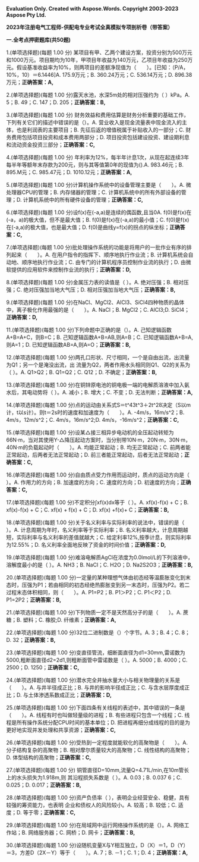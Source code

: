 ﻿**Evaluation Only. Created with Aspose.Words. Copyright 2003-2023 Aspose Pty Ltd.**

**2023年注册电气工程师-供配电专业考试全真模拟专项剖析卷（带答案）**

**一.全考点押密题库(共50题)**

1\.(单项选择题)(每题 1.00 分)
某项目有甲、乙两个建设方案，投资分别为500万元和1000万元。项目期均为10年，甲项目年收益为140万元，乙项目年收益为250万元。假设基准收益率为10%，则两项目的差额净现值为（　　）。[已知：（P/A，10%，10）＝6.1446]A. 175.9万元；B. 360.24万元；C. 536.14万元；D. 896.38万元；**正确答案：A,**

2\.(单项选择题)(每题 1.00 分)露天水池，水深5m处的相对压强约为（ ）kPa。A. 5；B. 49；C. 147；D. 205；**正确答案：B,**

3\.(单项选择题)(每题 1.00 分) 财务效益和费用估算是财务分析重要的基础工作，下列有关它们的描述中错误的是（）。A. 营业收入是现金流量表中现金流入的主体，也是利润表的主要项目；B. 先征后返的增值税属于补贴收入的一部分；C. 财务费用包括项目投资和成本费用两部分；D. 项目投资包括建设投资、建设期利息和流动资金投资三部分；**正确答案：C,**

4\.(单项选择题)(每题 1.00 分) 年利率为12%，每半年计息1次，从现在起连续3年每半年等额年末存款为200元，则与其等值第0年的现值为().A. 983.46元；B. 895.M元；C. 985.47元；D. 1010.12元；**正确答案：A,**

5\.(单项选择题)(每题 1.00 分)计算机操作系统中的设备管理主要是（　　）。A. 微处理器CPU的管理；B. 内存储器的管理；C. 计算机系统中的所有外部设备的管理；D. 计算机系统中的所有硬件设备的管理；**正确答案：C,**

6\.(单项选择题)(每题 1.00 分)设f(x)在(-a,a)是连续的偶函数,且当0A. f(0)是f(x)在(-a，a)的极大值，但不是最大值；B. f(0)是f(x)在(-a,a)的最小值；C. f(0)是f(x)在(-a,a)的极大值，也是最大值；D. f(0)是曲线y=f(x)的拐点的纵坐标；**正确答案：C,**

7\.(单项选择题)(每题 1.00 分)批处理操作系统的功能是将用户的一批作业有序的排列起来（　　）。A. 在用户指令的指挥下、顺序地执行作业流；B. 计算机系统会自动地、顺序地执行作业流；C. 由专门的计算机程序员控制作业流的执行；D. 由微软提供的应用软件来控制作业流的执行；**正确答案：D,**

8\.(单项选择题)(每题 1.00 分)金属压力表的读值是（ ）。A. 绝对压强；B. 相对压强；C. 绝对压强加当地大气压；D. 相对压强加当地大气压；**正确答案：B,**

9\.(单项选择题)(每题 1.00 分)在NaCl、MgCl2、AlCl3、SiCl4四种物质的晶体中，离子极化作用最强的是（　　）。A. NaCl；B. MgCl2；C. AlCl3;D. SiCl4；**正确答案：D,**

11\.(单项选择题)(每题 1.00 分)下列命题中正确的是（）。A. 己知逻辑函数A+B=A+C，则B=C；B. 己知逻辑函数A+B=AB,则A=B；C. 已知逻辑函数A+B=A,则A=1；D. 已知逻辑函数AB=A,则A=O；**正确答案：B,**

12\.(单项选择题)(每题 1.00 分)两孔口形状、尺寸相同，一个是自由出流，出流量为Q1；另一个是淹没出流，出 流量为Q2，两者作用水头相同则Q1、Q2的关系为（ ）。A. Q1>Q2；B. Q1=Q2；C. Q12；D. 不确定；**正确答案：B,**

13\.(单项选择题)(每题 1.00 分)在铜锌原电池的铜电极一端的电解质溶液中加入氨水后，其电动势将（ ）。A. 减小；B. 增大；C. 不变；D. 无法判断；**正确答案：A,**

14\.(单项选择题)(每题 1.00 分)点的运动由关系式S＝t^43t^3＋2t^28决定（S以m计，t以s计）。则t＝2s时的速度和加速度为（　　）。A. -4m/s，16m/s^2；B. 4m/s，12m/s^2；C. 4m/s，16m/s^2;D. 4m/s，-16m/s^2；**正确答案：C,**

15\.(单项选择题)(每题 1.00 分)设某△接三相异步电动机的全压起动转矩为66N·m，当对其使用Y-△降压起动方案时，当分别带10N·m，20N·m，30N·m，40N·m的负载起动时（　　）。A. 均能正常起动；B. 均无正常起动；C. 前两者能正常起动，后两者无法正常起动；D. 前三者能正常起动，后者无法正常起动；**正确答案：C,**

16\.(单项选择题)(每题 1.00 分)自由质点受力作用而运动时，质点的运动方向是（ ）。A. 作用力的方向；B. 加速度的方向；C. 速度的方向；D. 初速度的方向；**正确答案：C,**

17\.(单项选择题)(每题 1.00 分)不定积分∫xf(x)dx等于（ ）。A. xf(x)-f(x) + C；B. xf(x)-f(x) + C；C. xf(x) + f(x) + C；D. xf(x) +f(x)+ C；**正确答案：B,**

18\.(单项选择题)(每题 1.00 分)关于名义利率与实际利率的说法中，错误的是（ ）。A. 计息周期为年时，名义利率等于实际利率；B. 名义利率越大，计息周期越短，实际利率与名义利率的差值就越大；C. 给定利率12%,按季计息，则实际利率为12.55%；D. 名义利率全面地反映了资金的时间价值；**正确答案：D,**

19\.(单项选择题)(每题 1.00 分)难溶电解质AgCl在浓度为0.0lmol/L的下列溶液中，溶解度最小的是（ ）。A. NH3；B. NaCl；C. H2O；D. Na2S2O3；**正确答案：B,**

20\.(单项选择题)(每题 1.00 分)一定量的某种理想气体由初态经等温膨胀变化到末态时，压强为P1；若由相同的初态经绝热膨胀变到另一末态时，压强为P2。若二过程末态体积相同，则（　　）。A. P1=P2；B. P1＞P2；C. P1＜P2；D. P1=2P2；**正确答案：B,**

21\.(单项选择题)(每题 1.00 分)下列物质一定不是天然高分子的是（　　）。A. 蔗糖；B. 塑料；C. 橡胶;D. 纤维素；**正确答案：A,**

22\.(单项选择题)(每题 1.00 分)32位二进制数是（）个字节。A. 3；B. 4；C. 8；D. 32；**正确答案：B,**

23\.(单项选择题)(每题 1.00 分)变直径管流，细断面直径为d1=30mm,雷诺数为5000,粗断面直径d2=2d1,则粗断面管中雷诺数是（ ）。A. 5000；B. 4000；C. 2500；D. 1250；**正确答案：C,**

24\.(单项选择题)(每题 1.00 分)潜水完全井抽水量大小与相关物理量的关系是（　　）。A. 与井半径成正比；B. 与井的影响半径成正比；C. 与含水层厚度成正比；D. 与土体渗透系数成正比；**正确答案：D,**

25\.(单项选择题)(每题 1.00 分)下面四条有关线程的表述中，其中错误的一条是（　　）。A. 线程有时也叫做轻量级的进程；B. 有些进程只包含一个线程；C. 线程是所有操作系统分配CPU时间的基本单位；D. 把进程再细分成线程的目的是为更好地实现并发处理和共享资源；**正确答案：C,**

26\.(单项选择题)(每题 1.00 分)受热到一定程度就能软化的高聚物是（　　）。A. 分子结构复杂的高聚物；B. 相对摩尔质量较大的高聚物；C. 线性结构的高聚物；D. 体型结构的高聚物；**正确答案：C,**

27\.(单项选择题)(每题 1.00 分)
铜管直径D=10mm,流量Q=4.71L/min,在10m管长上的水头损失为1.918m,则 其沿程损失系数是（ ）。A. 0.03；B. 0.037 6；C. 0.025；D. 0.017；**正确答案：B,**

28\.(单项选择题)(每题 1.00 分)资产负债率（ ），表明企业经营安全、稳健，具有较强的筹资能力，也表明 企业和债权人的风险较小。A. 较高；B. 较低；C. 适度；D. 等于零；**正确答案：C,**

29\.(单项选择题)(每题 1.00 分)在局域网中运行网络操作系统的是（）。A. 网络工作站；B. 网络服务器；C. 网桥；D. 网卡；**正确答案：B,**

30\.(单项选择题)(每题 1.00 分)设随机变量X与Y相互独立，D（X）＝1，D（Y）＝3，方差D（2X－Y）等于（　　）。A. 7；B. －1；C. 1；D. 4；**正确答案：A,**
